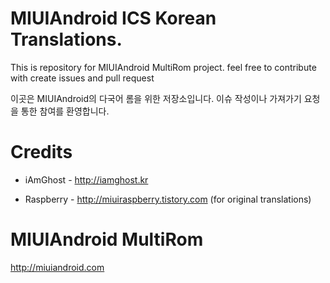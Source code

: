 MIUIAndroid ICS Korean Translations.
=================
This is repository for MIUIAndroid MultiRom project. feel free to contribute with create issues and pull request

이곳은 MIUIAndroid의 다국어 롬을 위한 저장소입니다. 이슈 작성이나 가져가기 요청을 통한 참여를 환영합니다.

Credits
=================
* iAmGhost - http://iamghost.kr

* Raspberry - http://miuiraspberry.tistory.com (for original translations)

MIUIAndroid MultiRom
=================
http://miuiandroid.com